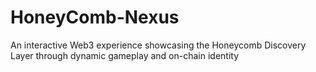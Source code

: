 # HoneyComb-Nexus
An interactive Web3 experience showcasing the Honeycomb Discovery Layer through dynamic gameplay and on-chain identity
